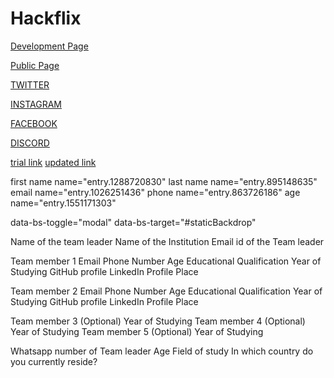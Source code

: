 # Hackflix

[Development Page](https://rajatsandeepsen.github.io/Hackflix/form/registration.html)

[Public Page](https://hackflix.iedc.sjcetpalai.ac.in)

[TWITTER](https://twitter.com/hackflix_22)

[INSTAGRAM](https://www.instagram.com/hackflix22)

[FACEBOOK](https://www.facebook.com/hackflix22)

[DISCORD](https://discord.gg/ak4m89vjU9)

<!-- [DEVFOLIO](https://hackflix.devfolio.co/) -->

[trial link](https://docs.google.com/forms/u/0/d/e/1FAIpQLSfCv-Z-HzftAWR6WcKAsaD3dEaqJYOfcpn3YuyQgpDZ8gb6yw/formResponse)
[updated link](https://docs.google.com/forms/d/e/1FAIpQLSe2m8X7MNgihRRYWN4kvAU1xrfYPguAZ-znIqyt8crTotO8Wg/viewform)

first name name="entry.1288720830"
last name name="entry.895148635"
email name="entry.1026251436"
phone name="entry.863726186"
age name="entry.1551171303"

data-bs-toggle="modal" data-bs-target="#staticBackdrop"

<!-- questions -->

Name of the team leader
Name of the Institution
Email id of the Team leader

Team member 1
Email
Phone Number
Age
Educational Qualification
Year of Studying
GitHub profile
LinkedIn Profile
Place

Team member 2
Email
Phone Number
Age
Educational Qualification
Year of Studying
GitHub profile
LinkedIn Profile
Place

Team member 3 (Optional)
Year of Studying
Team member 4 (Optional)
Year of Studying
Team member 5 (Optional)
Year of Studying

Whatsapp number of Team leader
Age
Field of study
In which country do you currently reside?
